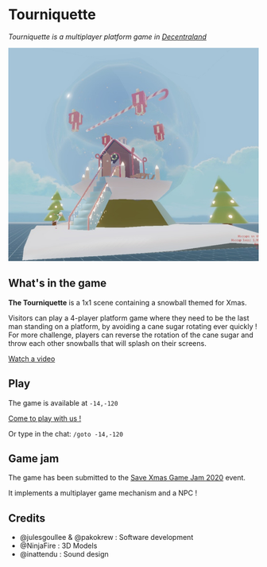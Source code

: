 
# Tourniquette  
  
*Tourniquette is a multiplayer platform game in [Decentraland](https://decentraland.org/)*

![screenshot](./screenshot.jpg)

## What's in the game

**The Tourniquette** is a 1x1 scene containing a snowball themed for Xmas. 

Visitors can play a 4-player platform game where they need to be the last man standing on a platform, by avoiding a cane sugar rotating ever quickly ! For more challenge, players can reverse the rotation of the cane sugar and throw each other snowballs that will splash on their screens. 

[Watch a video](https://youtu.be/l2YjyiyalX4)

## Play

The game is available at `-14,-120`

[Come to play with us !](https://play.decentraland.org/?position=-14,-120)

Or type in the chat:
`/goto -14,-120 `

## Game jam

The game has been submitted to the [Save Xmas Game Jam 2020](https://decentraland.org/blog/announcements/save-xmas/) event.

It implements a multiplayer game mechanism and a NPC !

## Credits

- @julesgoullee & @pakokrew : Software development
- @NinjaFire : 3D Models
- @inattendu : Sound design
